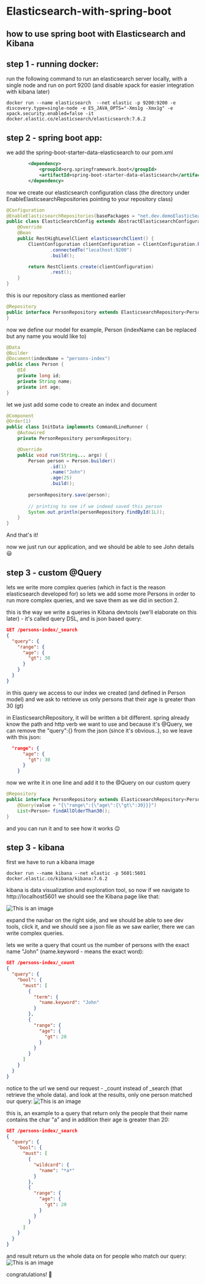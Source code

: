 # Elasticsearch-with-spring-boot
## how to use spring boot with Elasticsearch and Kibana

## step 1 - running docker:
run the following command to run an elasticsearch server locally, with a single node and run on port 9200 
(and disable xpack for easier integration with kibana later)

```shell
docker run --name elasticsearch  --net elastic -p 9200:9200 -e discovery.type=single-node -e ES_JAVA_OPTS="-Xms1g -Xmx1g" -e xpack.security.enabled=false -it docker.elastic.co/elasticsearch/elasticsearch:7.6.2
```
## step 2 - spring boot app: 

we add the spring-boot-starter-data-elasticsearch to our pom.xml
```xml
		<dependency>
			<groupId>org.springframework.boot</groupId>
			<artifactId>spring-boot-starter-data-elasticsearch</artifactId>
		</dependency>
```

now we create our elasticsearch configuration class (the directory under EnableElasticsearchRepositories pointing to your repository class)

```java
@Configuration
@EnableElasticsearchRepositories(basePackages = "net.dev.demoElasticSearch.repos")
public class ElasticSearchConfig extends AbstractElasticsearchConfiguration {
    @Override
    @Bean
    public RestHighLevelClient elasticsearchClient() {
        ClientConfiguration clientConfiguration = ClientConfiguration.builder()
                .connectedTo("localhost:9200")
                .build();

        return RestClients.create(clientConfiguration)
                .rest();
    }
}
```

this is our repository class as mentioned earlier

```java
@Repository
public interface PersonRepository extends ElasticsearchRepository<Person,Long> {
}
```
 now we define our model for example, Person (indexName can be replaced but any name you would like to)

```java
@Data
@Builder
@Document(indexName = "persons-index")
public class Person {
    @Id
    private long id;
    private String name;
    private int age;
}
```

let we just add some code to create an index and document
```java
@Component
@Order(1)
public class InitData implements CommandLineRunner {
    @Autowired
    private PersonRepository personRepository;

    @Override
    public void run(String... args) {
        Person person = Person.builder()
                .id(1)
                .name("John")
                .age(25)
                .build();
        
        personRepository.save(person);
        
        // printing to see if we indeed saved this person
        System.out.println(personRepository.findById(1L));
    }
}
```

And that's it!

now we just run our application, and we should be able to see John details :smiley:


## step 3 - custom @Query 
lets we write more complex queries (which in fact is the reason elasticsearch developed for)
so lets we add some more Persons
in order to run more complex queries, and we save them as we did in section 2.

this is the way we write a queries in Kibana 
devtools (we'll elaborate on this later) - it's called query DSL, and is json based query:
```json lines
GET /persons-index/_search
{
  "query": {
    "range": {
      "age": {
        "gt": 30
      }
    }
  }
}
```
in this query we access to our index we created (and defined in Person model)
and we ask to retrieve us only persons that their age is greater than 30 (gt)

in ElasticsearchRepository, it will be written a bit different.
spring already know the path and http verb we want to use and because it's @Query, we can remove the "query":{} from the json
(since it's obvious..), so we leave with this json:

```json lines
  "range": {
      "age": {
        "gt": 30
      }
    }
```

now we write it in one line and add it to the @Query on our custom query

```java
@Repository
public interface PersonRepository extends ElasticsearchRepository<Person,Long> {
    @Query(value = "{\"range\":{\"age\":{\"gt\":30}}}")
    List<Person> findAllOlderThan30();
}

```
and you can run it and to see how it works :wink:

## step 3 - kibana
first we have to run a kibana image
```shell
docker run --name kibana --net elastic -p 5601:5601 docker.elastic.co/kibana/kibana:7.6.2
```

kibana is data visualization and exploration tool, so now if we navigate to http://localhost5601 
we should see the Kibana page like that:

![This is an image](https://github.com/netanelshriki/Elasticsearch-with-spring-boot/blob/master/src/main/resources/assets/landing-page-kibana.png)


expand the navbar on the right side, and we should be able to see dev tools, click it,
and we should see a json file as we saw earlier, there we can write complex queries.

lets we write a query that count us the number of persons with the exact name "John" 
(name.keyword - means the exact word):
```json lines
GET /persons-index/_count
{
  "query": {
    "bool": {
      "must": [
        {
          "term": {
            "name.keyword": "John"
          }
        },
        {
          "range": {
            "age": {
              "gt": 20
            }
          }
        }
      ]
    }
  }
}
```

notice to the url we send our request - _count instead of _search (that retrieve the whole data).
and look at the results, only one person matched our query:
![This is an image](https://github.com/netanelshriki/Elasticsearch-with-spring-boot/blob/master/src/main/resources/assets/count-query-kibana.png)


this is, an example to a query that return only the people that their name contains the char "a"
and in addition their age is greater than 20:

```json lines
GET /persons-index/_search
{
  "query": {
    "bool": {
      "must": [
        {
          "wildcard": {
            "name": "*a*"
          }
        },
        {
          "range": {
            "age": {
              "gt": 20
            }
          }
        }
      ]
    }
  }
}
```

and result return us the whole data on for people who match our query:
![This is an image](https://github.com/netanelshriki/Elasticsearch-with-spring-boot/blob/master/src/main/resources/assets/search-query-kibana.png)

congratulations! :muscle:


